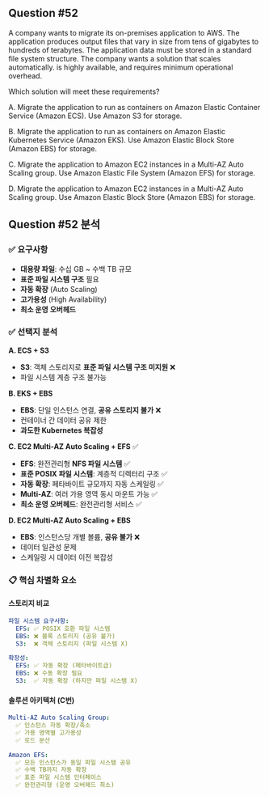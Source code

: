 ## Question #52
A company wants to migrate its on-premises application to AWS. 
The application produces output files that vary in size from tens of gigabytes to hundreds of terabytes. 
The application data must be stored in a standard file system structure. 
The company wants a solution that scales automatically. is highly available, and requires minimum operational overhead.

Which solution will meet these requirements?

A. Migrate the application to run as containers on Amazon Elastic Container Service (Amazon ECS). Use Amazon S3 for storage.

B. Migrate the application to run as containers on Amazon Elastic Kubernetes Service (Amazon EKS). Use Amazon Elastic Block Store (Amazon EBS) for storage.

C. Migrate the application to Amazon EC2 instances in a Multi-AZ Auto Scaling group. Use Amazon Elastic File System (Amazon EFS) for storage.

D. Migrate the application to Amazon EC2 instances in a Multi-AZ Auto Scaling group. Use Amazon Elastic Block Store (Amazon EBS) for storage.

## Question #52 분석

### ✅ 요구사항
- **대용량 파일**: 수십 GB ~ 수백 TB 규모
- **표준 파일 시스템 구조** 필요
- **자동 확장** (Auto Scaling)
- **고가용성** (High Availability)
- **최소 운영 오버헤드**

### ✅ 선택지 분석

**A. ECS + S3**
- **S3**: 객체 스토리지로 **표준 파일 시스템 구조 미지원** ❌
- 파일 시스템 계층 구조 불가능

**B. EKS + EBS**
- **EBS**: 단일 인스턴스 연결, **공유 스토리지 불가** ❌
- 컨테이너 간 데이터 공유 제한
- **과도한 Kubernetes 복잡성**

**C. EC2 Multi-AZ Auto Scaling + EFS** ✅
- **EFS**: 완전관리형 **NFS 파일 시스템** ✅
- **표준 POSIX 파일 시스템**: 계층적 디렉터리 구조 ✅
- **자동 확장**: 페타바이트 규모까지 자동 스케일링 ✅
- **Multi-AZ**: 여러 가용 영역 동시 마운트 가능 ✅
- **최소 운영 오버헤드**: 완전관리형 서비스 ✅

**D. EC2 Multi-AZ Auto Scaling + EBS**
- **EBS**: 인스턴스당 개별 볼륨, **공유 불가** ❌
- 데이터 일관성 문제
- 스케일링 시 데이터 이전 복잡성

### 📋 핵심 차별화 요소

#### **스토리지 비교**
```yaml
파일 시스템 요구사항:
  EFS: ✅ POSIX 호환 파일 시스템
  EBS: ❌ 블록 스토리지 (공유 불가)
  S3:  ❌ 객체 스토리지 (파일 시스템 X)

확장성:
  EFS: ✅ 자동 확장 (페타바이트급)
  EBS: ❌ 수동 확장 필요
  S3:  ✅ 자동 확장 (하지만 파일 시스템 X)
```

#### **솔루션 아키텍처 (C번)**
```yaml
Multi-AZ Auto Scaling Group:
  ✅ 인스턴스 자동 확장/축소
  ✅ 가용 영역별 고가용성
  ✅ 로드 분산

Amazon EFS:
  ✅ 모든 인스턴스가 동일 파일 시스템 공유
  ✅ 수백 TB까지 자동 확장
  ✅ 표준 파일 시스템 인터페이스
  ✅ 완전관리형 (운영 오버헤드 최소)
```

